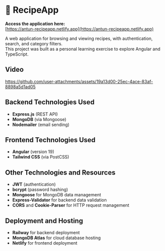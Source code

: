 # 🍝 RecipeApp

**Access the application here:**  
[https://antun-recipeapp.netlify.app](https://antun-recipeapp.netlify.app)

A web application for browsing and viewing recipes, with authentication, search, and category filters.  
This project was built as a personal learning exercise to explore Angular and TypeScript.

## Video

https://github.com/user-attachments/assets/19a13d00-25ec-4ace-83af-8898a5d1ad05


## Backend Technologies Used

- **Express.js** (REST API)
- **MongoDB** (via Mongoose)
- **Nodemailer** (email sending)

## Frontend Technologies Used

- **Angular** (version 19)
- **Tailwind CSS** (via PostCSS)

## Other Technologies and Resources

- **JWT** (authentication)
- **bcrypt** (password hashing)
- **Mongoose** for MongoDB data management
- **Express-Validator** for backend data validation
- **CORS** and **Cookie-Parser** for HTTP request management

## Deployment and Hosting

- **Railway** for backend deployment
- **MongoDB Atlas** for cloud database hosting
- **Netlify** for frontend deployment



